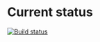 # Current status

[![Build status](https://ci.appveyor.com/api/projects/status/etqj2vt4ywmt350p?svg=true)](https://ci.appveyor.com/project/EkaterinaMarkeeva/destructuring)